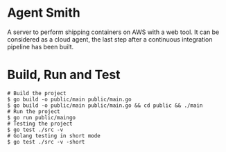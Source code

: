 Agent Smith
===========

A server to perform shipping containers on AWS with a web tool.
It can be considered as a cloud agent, the last step after a continuous integration pipeline has been built.

# Build, Run and Test

```
# Build the project
$ go build -o public/main public/main.go
$ go build -o public/main public/main.go && cd public && ./main
# Run the project
$ go run public/maingo
# Testing the project
$ go test ./src -v
# Golang testing in short mode
$ go test ./src -v -short
```
